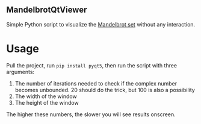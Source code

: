 ## MandelbrotQtViewer
Simple Python script to visualize the [Mandelbrot set](https://en.wikipedia.org/wiki/Mandelbrot_set) without any interaction.

# Usage
Pull the project, run `pip install pyqt5`, then run the script with three arguments:
1. The number of iterations needed to check if the complex number becomes unbounded. 20 should do the trick, but 100 is also a possibility
2. The width of the window
3. The height of the window

The higher these numbers, the slower you will see results onscreen.
